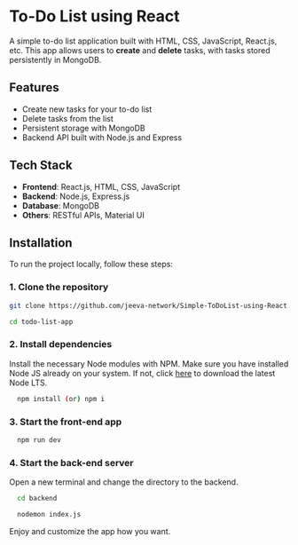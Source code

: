 
# To-Do List using React

A simple to-do list application built with HTML, CSS, JavaScript, React.js, etc. This app allows users to **create** and **delete** tasks, with tasks stored persistently in MongoDB.

## Features

- Create new tasks for your to-do list
- Delete tasks from the list
- Persistent storage with MongoDB
- Backend API built with Node.js and Express

## Tech Stack

- **Frontend**: React.js, HTML, CSS, JavaScript
- **Backend**: Node.js, Express.js
- **Database**: MongoDB
- **Others**:  RESTful APIs, Material UI

## Installation

To run the project locally, follow these steps:

### 1. Clone the repository

```bash
git clone https://github.com/jeeva-network/Simple-ToDoList-using-React.git

cd todo-list-app
```

### 2. Install dependencies

Install the necessary Node modules with NPM. Make sure you have installed Node JS already on your system. If not, click [here](https://nodejs.org/en/download) to download the latest Node LTS.

```bash
  npm install (or) npm i
```

### 3. Start the front-end app

```bash
  npm run dev
```

### 4. Start the back-end server

Open a new terminal and change the directory to the backend.

```bash
  cd backend

  nodemon index.js
```
Enjoy and customize the app how you want.
    
